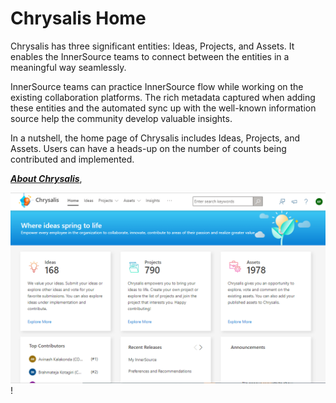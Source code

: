 # Chrysalis  Home<br>

Chrysalis has three significant entities: Ideas, Projects, and Assets. It enables the InnerSource teams to connect between the entities in a meaningful way seamlessly.

InnerSource teams can practice InnerSource flow while working on the existing collaboration platforms. The rich metadata captured when adding these entities and the automated sync up with the well-known information source help the community develop valuable insights.

In a nutshell, the home page of Chrysalis includes Ideas, Projects, and Assets. Users can have a heads-up on the number of counts being contributed and implemented. 

[**_About Chrysalis_**](/docs/About-Chrysalis/About-Chrysalis.md), 

![h12.PNG](/docs/attachments/h12-3856b551-0ed1-4f32-9f7a-2a3d0811ddaa.PNG)!



